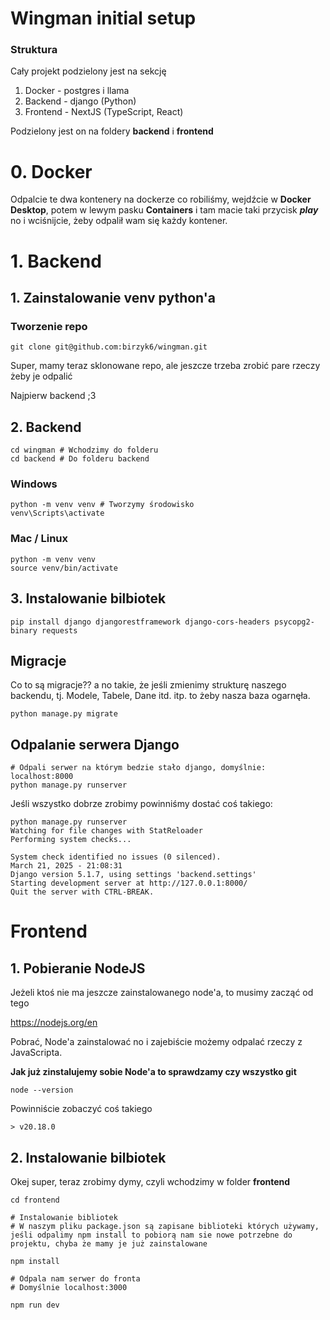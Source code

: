 # Wingman initial setup

### Struktura

Cały projekt podzielony jest na sekcję

1. Docker - postgres i llama
2. Backend - django (Python)
3. Frontend - NextJS (TypeScript, React)

Podzielony jest on na foldery **backend** i **frontend**

# 0. Docker

Odpalcie te dwa kontenery na dockerze co robiliśmy, wejdźcie w **Docker Desktop**, potem w lewym pasku **Containers** i tam macie taki przycisk **_play_** no i wciśnijcie, żeby odpalił wam się każdy kontener.

# 1. Backend

## 1. Zainstalowanie venv python'a

### Tworzenie repo

```shell
git clone git@github.com:birzyk6/wingman.git
```

Super, mamy teraz sklonowane repo, ale jeszcze trzeba zrobić pare rzeczy żeby je odpalić

Najpierw backend ;3

## 2. Backend

```shell
cd wingman # Wchodzimy do folderu
cd backend # Do folderu backend
```

### Windows

```shell
python -m venv venv # Tworzymy środowisko
venv\Scripts\activate
```

### Mac / Linux

```shell
python -m venv venv
source venv/bin/activate
```

## 3. Instalowanie bilbiotek

```shell
pip install django djangorestframework django-cors-headers psycopg2-binary requests
```

## Migracje

Co to są migracje?? a no takie, że jeśli zmienimy strukturę naszego backendu, tj. Modele, Tabele, Dane itd. itp. to żeby nasza baza ogarnęła.

```shell
python manage.py migrate
```

## Odpalanie serwera Django

```shell
# Odpali serwer na którym bedzie stało django, domyślnie: localhost:8000
python manage.py runserver
```

Jeśli wszystko dobrze zrobimy powinniśmy dostać coś takiego:

```shell
python manage.py runserver
Watching for file changes with StatReloader
Performing system checks...

System check identified no issues (0 silenced).
March 21, 2025 - 21:08:31
Django version 5.1.7, using settings 'backend.settings'
Starting development server at http://127.0.0.1:8000/
Quit the server with CTRL-BREAK.
```

# Frontend

## 1. Pobieranie NodeJS

Jeżeli ktoś nie ma jeszcze zainstalowanego node'a, to musimy zacząć od tego

https://nodejs.org/en

Pobrać, Node'a zainstalować no i zajebiście możemy odpalać rzeczy z JavaScripta.

**Jak już zinstalujemy sobie Node'a to sprawdzamy czy wszystko git**

```shell
node --version
```

Powinniście zobaczyć coś takiego

```shell
> v20.18.0
```

## 2. Instalowanie bilbiotek

Okej super, teraz zrobimy dymy, czyli wchodzimy w folder **frontend**

```shell
cd frontend
```

```shell
# Instalowanie bibliotek
# W naszym pliku package.json są zapisane biblioteki których używamy, jeśli odpalimy npm install to pobiorą nam sie nowe potrzebne do projektu, chyba że mamy je już zainstalowane

npm install
```

```shell
# Odpala nam serwer do fronta
# Domyślnie localhost:3000

npm run dev
```
